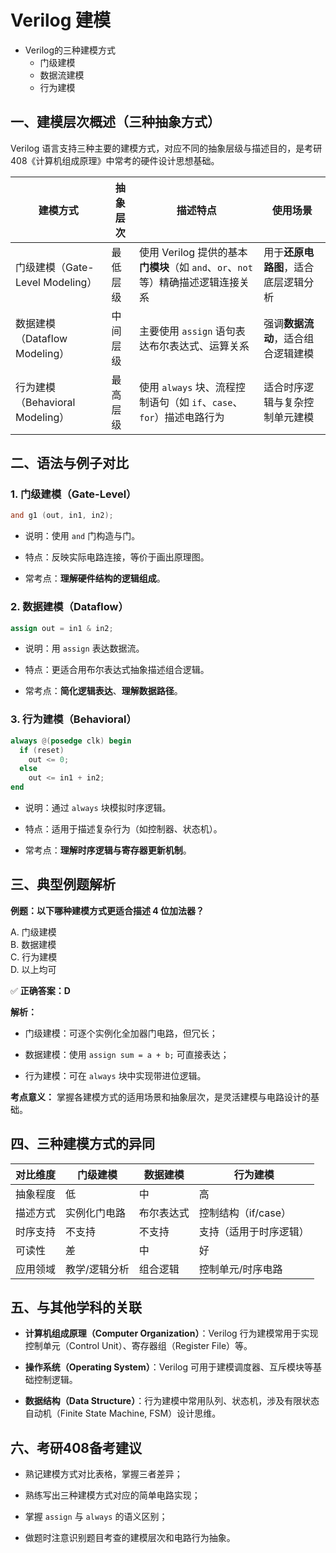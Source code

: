
# Verilog 建模

- Verilog的三种建模方式
	- 门级建模
	- 数据流建模
	- 行为建模

## 一、建模层次概述（三种抽象方式）

Verilog 语言支持三种主要的建模方式，对应不同的抽象层级与描述目的，是考研408《计算机组成原理》中常考的硬件设计思想基础。

| 建模方式                      | 抽象层次 | 描述特点                                                    | 使用场景                 |
| ------------------------- | ---- | ------------------------------------------------------- | -------------------- |
| 门级建模（Gate-Level Modeling） | 最低层级 | 使用 Verilog 提供的基本**门模块**（如 `and`、`or`、`not` 等）精确描述逻辑连接关系 | 用于**还原电路图**，适合底层逻辑分析 |
| 数据建模（Dataflow Modeling）   | 中间层级 | 主要使用 `assign` 语句表达布尔表达式、运算关系                            | 强调**数据流动**，适合组合逻辑建模  |
| 行为建模（Behavioral Modeling） | 最高层级 | 使用 `always` 块、流程控制语句（如 `if`、`case`、`for`）描述电路行为         | 适合时序逻辑与复杂控制单元建模      |

## 二、语法与例子对比

### 1. 门级建模（Gate-Level）

```verilog
and g1 (out, in1, in2);
```

- 说明：使用 `and` 门构造与门。
    
- 特点：反映实际电路连接，等价于画出原理图。
    
- 常考点：**理解硬件结构的逻辑组成**。
    

### 2. 数据建模（Dataflow）

```verilog
assign out = in1 & in2;
```

- 说明：用 `assign` 表达数据流。
    
- 特点：更适合用布尔表达式抽象描述组合逻辑。
    
- 常考点：**简化逻辑表达**、**理解数据路径**。
    

### 3. 行为建模（Behavioral）

```verilog
always @(posedge clk) begin
  if (reset)
    out <= 0;
  else
    out <= in1 + in2;
end
```

- 说明：通过 `always` 块模拟时序逻辑。
    
- 特点：适用于描述复杂行为（如控制器、状态机）。
    
- 常考点：**理解时序逻辑与寄存器更新机制**。
    

## 三、典型例题解析

**例题：以下哪种建模方式更适合描述 4 位加法器？**

A. 门级建模  
B. 数据建模  
C. 行为建模  
D. 以上均可

✅ **正确答案：D**

**解析：**

- 门级建模：可逐个实例化全加器门电路，但冗长；
    
- 数据建模：使用 `assign sum = a + b;` 可直接表达；
    
- 行为建模：可在 `always` 块中实现带进位逻辑。
    

**考点意义：** 掌握各建模方式的适用场景和抽象层次，是灵活建模与电路设计的基础。

## 四、三种建模方式的异同

|对比维度|门级建模|数据建模|行为建模|
|---|---|---|---|
|抽象程度|低|中|高|
|描述方式|实例化门电路|布尔表达式|控制结构（if/case）|
|时序支持|不支持|不支持|支持（适用于时序逻辑）|
|可读性|差|中|好|
|应用领域|教学/逻辑分析|组合逻辑|控制单元/时序电路|

## 五、与其他学科的关联

- **计算机组成原理（Computer Organization）**：Verilog 行为建模常用于实现控制单元（Control Unit）、寄存器组（Register File）等。
    
- **操作系统（Operating System）**：Verilog 可用于建模调度器、互斥模块等基础控制逻辑。
    
- **数据结构（Data Structure）**：行为建模中常用队列、状态机，涉及有限状态自动机（Finite State Machine, FSM）设计思维。
    

## 六、考研408备考建议

- 熟记建模方式对比表格，掌握三者差异；
    
- 熟练写出三种建模方式对应的简单电路实现；
    
- 掌握 `assign` 与 `always` 的语义区别；
    
- 做题时注意识别题目考查的建模层次和电路行为抽象。
    
